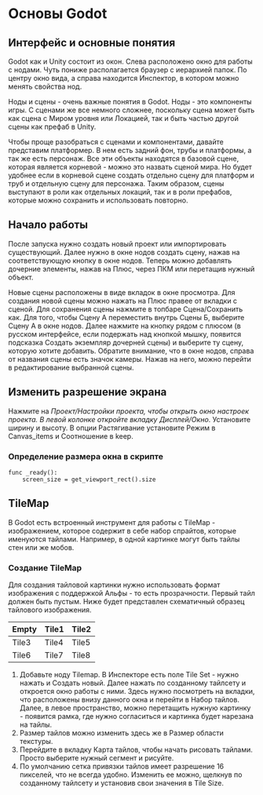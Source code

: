 # Основы Godot

## Интерфейс и основные понятия

Godot как и Unity состоит из окон. Слева расположено окно для работы с нодами. Чуть пониже располагается браузер с иерархией папок. По центру окно вида, а справа находится Инспектор, в котором можно менять свойства нод.

Ноды и сцены - очень важные понятия в Godot. Ноды - это компоненты игры. С сценами же все немного сложнее, поскольку сцена может быть как сцена с Миром уровня или Локацией, так и быть частью другой сцены как префаб в Unity.

Чтобы проще разобраться с сценами и компонентами, давайте представим платформер. В нем есть задний фон, трубы и платформы, а так же есть персонаж. Все эти объекты находятся в базовой сцене, которая является корневой - можно это назвать сценой мира. Но будет удобнее если в корневой сцене создать отдельно сцену для платформ и труб и отдельную сцену для персонажа. Таким образом, сцены выступают в роли как отдельных локаций, так и в роли префабов, которые можно сохранить и использовать повторно.


## Начало работы

После запуска нужно создать новый проект или импортировать существующий. Далее нужно в окне нодов создать сцену, нажав на соответствующую кнопку в окне нодов. Теперь можно добавлять дочерние элементы, нажав на Плюс, через ПКМ или перетащив нужный объект.

Новые сцены расположены в виде вкладок в окне просмотра. Для создания новой сцены можно нажать на Плюс правее от вкладки с сценой. Для сохранения сцены нажмите в топбаре Сцена/Сохранить как. Для того, чтобы Сцену А переместить внутрь Сцены Б, выберите Сцену А в окне нодов. Далее нажмите на кнопку рядом с плюсом (в русском интерфейсе, если подержать над кнопкой мышку, появится подсказка Создать экземпляр дочерней сцены) и выберите ту сцену, которую хотите добавить. Обратите внимание, что в окне нодов, справа от названия сцены есть значок камеры. Нажав на него, можно перейти в редактирование выбранной сцены.


## Изменить разрешение экрана

Нажмите на _Проект/Настройки проекта, чтобы открыть окно настроек проекта. В левой колонке откройте вкладку Дисплей/Окно_. Установите ширину и высоту. В опции Растягивание установите Режим в Canvas_items и Соотношение в keep. 

### Определение размера окна в скрипте

```
func _ready():
    screen_size = get_viewport_rect().size
```


## TileMap

В Godot есть встроенный инструмент для работы с TileMap - изображением, которое содержит в себе набор спрайтов, которые именуются тайлами. Например, в одной картинке могут быть тайлы стен или же мобов.

### Создание TileMap

Для создания тайловой картинки нужно использовать формат изображения с поддержкой Альфы - то есть прозрачности. Первый тайл должен быть пустым. Ниже будет представлен схематичный образец тайлового изображения.

| Empty | Tile1 | Tile2 |
| ----- | ----- | ----- |
| Tile3 | Tile4 | Tile5 |
| Tile6 | Tile7 | Tile8 |

1. Добавьте ноду Tilemap. В Инспекторе есть поле Tile Set - нужно нажать и Создать новый. Далее нажать по созданному тайлсету и откроется окно работы с ними. Здесь нужно посмотреть на вкладки, что расположены внизу данного окна и перейти в Набор тайлов. Далее, в левое пространство, можно перетащить нужную картинку - появится рамка, где нужно согласиться и картинка будет нарезана на тайлы.
2. Размер тайлов можно изменить здесь же в Размер области текстуры.
3. Перейдите в вкладку Карта тайлов, чтобы начать рисовать тайлами. Просто выберите нужный сегмент и рисуйте.
4. По умолчанию сетка привязки тайлов имеет разрешение 16 пикселей, что не всегда удобно. Изменить ее можно, щелкнув по созданному тайлсету и установив свои значения в Tile Size.